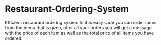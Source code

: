 # Restaurant-Ordering-System
Efficient restaurant ordering system
In this easy code you can order items from the menu that is given, after all your orders you will get a message with the price of each item as well as
the total price of all items you have ordered.
